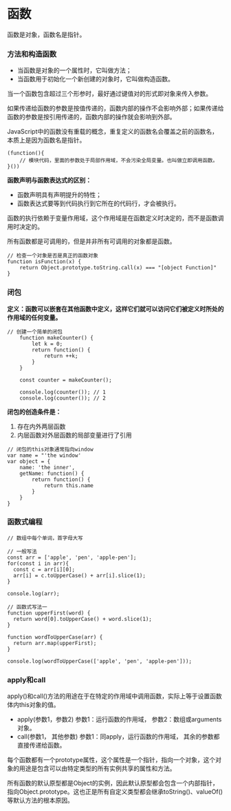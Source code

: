 # 函数

函数是对象，函数名是指针。

### 方法和构造函数
- 当函数是对象的一个属性时，它叫做方法；
- 当函数用于初始化一个新创建的对象时，它叫做构造函数。

当一个函数包含超过三个形参时，最好通过键值对的形式即对象来传入参数。

如果传递给函数的参数是按值传递的，函数内部的操作不会影响外部；如果传递给函数的参数是按引用传递的，函数内部的操作就会影响到外部。

JavaScript中的函数没有重载的概念，重复定义的函数名会覆盖之前的函数名，本质上是因为函数名是指针。

```
(function(){
    // 模块代码，里面的参数处于局部作用域，不会污染全局变量。也叫做立即调用函数。
}())
```

**函数声明与函数表达式的区别：**
- 函数声明具有声明提升的特性；
- 函数表达式要等到代码执行到它所在的代码行，才会被执行。

函数的执行依赖于变量作用域，这个作用域是在函数定义时决定的，而不是函数调用时决定的。

所有函数都是可调用的，但是并非所有可调用的对象都是函数。

```
// 检查一个对象是否是真正的函数对象
function isFunction(x) {
    return Object.prototype.toString.call(x) === "[object Function]"
}
```

### 闭包

**定义：函数可以嵌套在其他函数中定义，这样它们就可以访问它们被定义时所处的作用域的任何变量。**



```
// 创建一个简单的闭包
    function makeCounter() {
        let k = 0;
        return function() {
            return ++k;
        }
    }

    const counter = makeCounter();

    console.log(counter()); // 1
    console.log(counter()); // 2

```
**闭包的创造条件是：**
1. 存在内外两层函数
2. 内层函数对外层函数的局部变量进行了引用

```
// 闭包的this对象通常指向window
var name = "'the window'
var object = {
    name: 'the inner',
    getName: function() {
        return function() {
            return this.name
        }
    }
}
```

### 函数式编程

```
// 数组中每个单词，首字母大写

// 一般写法
const arr = ['apple', 'pen', 'apple-pen'];
for(const i in arr){
  const c = arr[i][0];
  arr[i] = c.toUpperCase() + arr[i].slice(1);
}

console.log(arr);

// 函数式写法一
function upperFirst(word) {
  return word[0].toUpperCase() + word.slice(1);
}

function wordToUpperCase(arr) {
  return arr.map(upperFirst);
}

console.log(wordToUpperCase(['apple', 'pen', 'apple-pen']));
```

### apply和call
apply()和call()方法的用途在于在特定的作用域中调用函数，实际上等于设置函数体内this对象的值。

- apply(参数1，参数2)
  参数1：运行函数的作用域，
  参数2：数组或arguments对象。
- call(参数1， 其他参数)
  参数1：同apply，运行函数的作用域，
  其余的参数都直接传递给函数。

每个函数都有一个prototype属性，这个属性是一个指针，指向一个对象，这个对象的用途是包含可以由特定类型的所有实例共享的属性和方法。

所有函数的默认原型都是Object的实例，因此默认原型都会包含一个内部指针，指向Object.prototype。这也正是所有自定义类型都会继承toString()、valueOf()等默认方法的根本原因。
